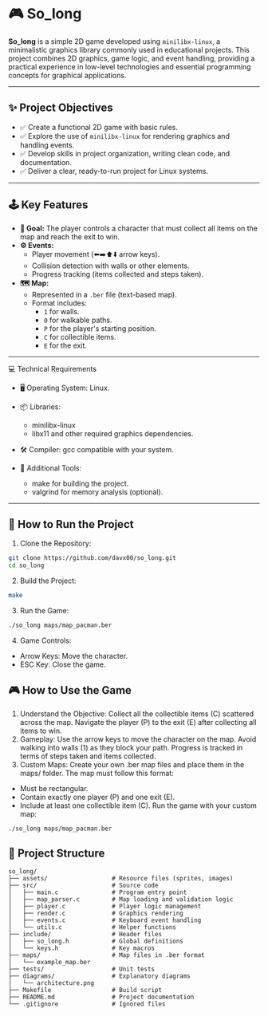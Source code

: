 # 🎮 So_long  

**So_long** is a simple 2D game developed using `minilibx-linux`, a minimalistic graphics library commonly used in educational projects. This project combines 2D graphics, game logic, and event handling, providing a practical experience in low-level technologies and essential programming concepts for graphical applications.  

---

## ✨ Project Objectives  

- ✅ Create a functional 2D game with basic rules.  
- ✅ Explore the use of `minilibx-linux` for rendering graphics and handling events.  
- ✅ Develop skills in project organization, writing clean code, and documentation.  
- ✅ Deliver a clear, ready-to-run project for Linux systems.  

---

## 🕹️ Key Features  

- **🎯 Goal:** The player controls a character that must collect all items on the map and reach the exit to win.  
- **⚙️ Events:**  
  - Player movement (⬅️➡️⬆️⬇️ arrow keys).  
  - Collision detection with walls or other elements.  
  - Progress tracking (items collected and steps taken).  
- **🗺️ Map:**  
  - Represented in a `.ber` file (text-based map).  
  - Format includes:  
    - `1` for walls.  
    - `0` for walkable paths.  
    - `P` for the player's starting position.  
    - `C` for collectible items.  
    - `E` for the exit.

---

💻 Technical Requirements
- 🖥️ Operating System: Linux.
- 📦 Libraries:
  - minilibx-linux
  - libx11 and other required graphics dependencies.

- 🛠️ Compiler: gcc compatible with your system.
- 🔧 Additional Tools:
  - make for building the project.
  - valgrind for memory analysis (optional).
  
---
## 🚀 How to Run the Project 
1. Clone the Repository:
```bash
git clone https://github.com/davx00/so_long.git
cd so_long
```
2. Build the Project:
```bash
make
```
3. Run the Game:
```bash
./so_long maps/map_pacman.ber
```
4. Game Controls:
- Arrow Keys: Move the character.
- ESC Key: Close the game.

## 🎮 How to Use the Game
1. Understand the Objective:
Collect all the collectible items (C) scattered across the map. Navigate the
player (P) to the exit (E) after collecting all items to win.
2. Gameplay:
Use the arrow keys to move the character on the map. Avoid walking into walls
(1) as they block your path. Progress is tracked in terms of steps taken and
items collected.
3. Custom Maps:
Create your own .ber map files and place them in the maps/ folder. The map must
follow this format:
- Must be rectangular.
- Contain exactly one player (P) and one exit (E).
- Include at least one collectible item (C).
Run the game with your custom map:
```bash
./so_long maps/map_pacman.ber
```

## 📂 Project Structure  

```plaintext
so_long/
├── assets/                  # Resource files (sprites, images)
├── src/                     # Source code
│   ├── main.c               # Program entry point
│   ├── map_parser.c         # Map loading and validation logic
│   ├── player.c             # Player logic management
│   ├── render.c             # Graphics rendering
│   ├── events.c             # Keyboard event handling
│   └── utils.c              # Helper functions
├── include/                 # Header files
│   ├── so_long.h            # Global definitions
│   └── keys.h               # Key macros
├── maps/                    # Map files in .ber format
│   └── example_map.ber
├── tests/                   # Unit tests
├── diagrams/                # Explanatory diagrams
│   └── architecture.png
├── Makefile                 # Build script
├── README.md                # Project documentation
└── .gitignore               # Ignored files

